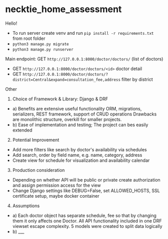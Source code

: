 # necktie_home_assessment
Hello!
- To run server create venv and run `pip install -r requirements.txt` from root folder
- `python3 manage.py migrate`
- `python3 manage.py runserver`

Main endpoint: GET `http://127.0.0.1:8000/doctor/doctors/` (list of doctors)
- GET `http://127.0.0.1:8000/doctor/doctors/<id>` doctor detail
- GET `http://127.0.0.1:8000/doctor/doctors/?district=Central&expand=consultation_fee,address` filter by district

Other


1. Choice of Framework & Library: Django & DRF
- a) Benefits are extensive useful functionality ORM, migrations, serializers, REST framework, support of CRUD operations
    Drawbacks are monolithic structure, overkill for smaller projects.
- b) Ease of implementation and testing; The project can bes easily extended

2. Potential Improvement
- Add more filters like search by doctor's availability via schedules
- Add search, order by field name, e.g. name, category, address
- Create view for schedule for visualization and availability calendar

3. Production consideration
- Depending on whether API will be public or private create authorization and assign 
permission access for the view
- Change Django settings like DEBUG=False, set ALLOWED_HOSTS, SSL certificate setup, maybe docker container

4. Assumptions
- a) Each doctor object has separate schedule, fee so that by changing them it only affects one Doctor.
All API functionality included in one DRF viewset escape complexity. 5 models were created to split
data logically 
- b) ___

